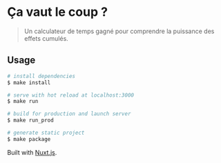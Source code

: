 # Ça vaut le coup ?

> Un calculateur de temps gagné pour comprendre la puissance des effets cumulés.

## Usage

```bash
# install dependencies
$ make install

# serve with hot reload at localhost:3000
$ make run

# build for production and launch server
$ make run_prod

# generate static project
$ make package
```

Built with [Nuxt.js](https://nuxtjs.org).
